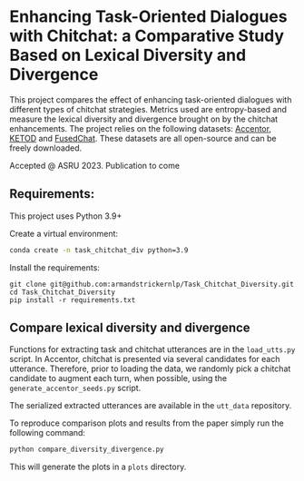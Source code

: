 # Enhancing Task-Oriented Dialogues with Chitchat: a Comparative Study Based on Lexical Diversity and Divergence
This project compares the effect of enhancing task-oriented dialogues with different types of chitchat strategies. Metrics used are entropy-based and measure the lexical diversity and divergence brought on by the chitchat enhancements. The project relies on the following datasets: [Accentor](https://github.com/facebookresearch/accentor), [KETOD](https://github.com/facebookresearch/ketod) and [FusedChat](https://github.com/tomyoung903/FusedChat).  These datasets are all open-source and can be freely downloaded.  

Accepted @ ASRU 2023. Publication to come



## Requirements:

This project uses Python 3.9+

Create a virtual environment:

```bash
conda create -n task_chitchat_div python=3.9
```

Install the requirements:
```bas
git clone git@github.com:armandstrickernlp/Task_Chitchat_Diversity.git
cd Task_Chitchat_Diversity
pip install -r requirements.txt
```

## Compare lexical diversity and divergence
Functions for extracting task and chitchat utterances are in the `load_utts.py` script. In Accentor, chitchat is presented via several candidates for each utterance. Therefore, prior to loading the data, we randomly pick a chitchat candidate to augment each turn, when possible, using the `generate_accentor_seeds.py` script.  

The serialized extracted utterances are available in the `utt_data` repository.  

To reproduce comparison plots and results from the paper simply run the following command:

```bash
python compare_diversity_divergence.py
```

This will generate the plots in a `plots` directory.
